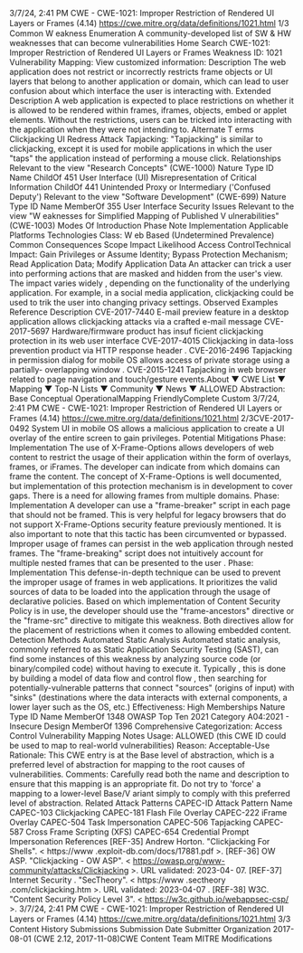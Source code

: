 3/7/24, 2:41 PM CWE - CWE-1021: Improper Restriction of Rendered UI Layers or Frames (4.14)
https://cwe.mitre.org/data/deﬁnitions/1021.html 1/3
Common W eakness Enumeration
A community-developed list of SW & HW weaknesses that can become
vulnerabilities
Home Search
CWE-1021: Improper Restriction of Rendered UI Layers or Frames
Weakness ID: 1021
Vulnerability Mapping: 
View customized information:
 Description
The web application does not restrict or incorrectly restricts frame objects or UI layers that belong to another application or domain,
which can lead to user confusion about which interface the user is interacting with.
 Extended Description
A web application is expected to place restrictions on whether it is allowed to be rendered within frames, iframes, objects, embed or
applet elements. Without the restrictions, users can be tricked into interacting with the application when they were not intending to.
 Alternate T erms
Clickjacking
UI Redress Attack
Tapjacking: "Tapjacking" is similar to clickjacking, except it is used for mobile applications in which the user "taps" the
application instead of performing a mouse click.
 Relationships
 Relevant to the view "Research Concepts" (CWE-1000)
Nature Type ID Name
ChildOf 451 User Interface (UI) Misrepresentation of Critical Information
ChildOf 441 Unintended Proxy or Intermediary ('Confused Deputy')
 Relevant to the view "Software Development" (CWE-699)
Nature Type ID Name
MemberOf 355 User Interface Security Issues
 Relevant to the view "W eaknesses for Simplified Mapping of Published V ulnerabilities" (CWE-1003)
 Modes Of Introduction
Phase Note
Implementation
 Applicable Platforms
Technologies
Class: W eb Based (Undetermined Prevalence)
 Common Consequences
Scope Impact Likelihood
Access ControlTechnical Impact: Gain Privileges or Assume Identity; Bypass Protection Mechanism; Read Application Data; Modify
Application Data
An attacker can trick a user into performing actions that are masked and hidden from the user's
view. The impact varies widely , depending on the functionality of the underlying application. For
example, in a social media application, clickjacking could be used to trik the user into changing
privacy settings.
 Observed Examples
Reference Description
CVE-2017-7440 E-mail preview feature in a desktop application allows clickjacking attacks via a crafted e-mail message
CVE-2017-5697 Hardware/firmware product has insuf ficient clickjacking protection in its web user interface
CVE-2017-4015 Clickjacking in data-loss prevention product via HTTP response header .
CVE-2016-2496 Tapjacking in permission dialog for mobile OS allows access of private storage using a partially-
overlapping window .
CVE-2015-1241 Tapjacking in web browser related to page navigation and touch/gesture events.About ▼ CWE List ▼ Mapping ▼ Top-N Lists ▼ Community ▼ News ▼
ALLOWED
Abstraction: Base
Conceptual OperationalMapping
FriendlyComplete Custom
3/7/24, 2:41 PM CWE - CWE-1021: Improper Restriction of Rendered UI Layers or Frames (4.14)
https://cwe.mitre.org/data/deﬁnitions/1021.html 2/3CVE-2017-0492 System UI in mobile OS allows a malicious application to create a UI overlay of the entire screen to
gain privileges.
 Potential Mitigations
Phase: Implementation
The use of X-Frame-Options allows developers of web content to restrict the usage of their application within the form of
overlays, frames, or iFrames. The developer can indicate from which domains can frame the content.
The concept of X-Frame-Options is well documented, but implementation of this protection mechanism is in development to
cover gaps. There is a need for allowing frames from multiple domains.
Phase: Implementation
A developer can use a "frame-breaker" script in each page that should not be framed. This is very helpful for legacy browsers
that do not support X-Frame-Options security feature previously mentioned.
It is also important to note that this tactic has been circumvented or bypassed. Improper usage of frames can persist in the web
application through nested frames. The "frame-breaking" script does not intuitively account for multiple nested frames that can
be presented to the user .
Phase: Implementation
This defense-in-depth technique can be used to prevent the improper usage of frames in web applications. It prioritizes the valid
sources of data to be loaded into the application through the usage of declarative policies. Based on which implementation of
Content Security Policy is in use, the developer should use the "frame-ancestors" directive or the "frame-src" directive to
mitigate this weakness. Both directives allow for the placement of restrictions when it comes to allowing embedded content.
 Detection Methods
Automated Static Analysis
Automated static analysis, commonly referred to as Static Application Security Testing (SAST), can find some instances of this
weakness by analyzing source code (or binary/compiled code) without having to execute it. Typically , this is done by building a
model of data flow and control flow , then searching for potentially-vulnerable patterns that connect "sources" (origins of input)
with "sinks" (destinations where the data interacts with external components, a lower layer such as the OS, etc.)
Effectiveness: High
 Memberships
Nature Type ID Name
MemberOf 1348 OWASP Top Ten 2021 Category A04:2021 - Insecure Design
MemberOf 1396 Comprehensive Categorization: Access Control
 Vulnerability Mapping Notes
Usage: ALLOWED (this CWE ID could be used to map to real-world vulnerabilities)
Reason: Acceptable-Use
Rationale:
This CWE entry is at the Base level of abstraction, which is a preferred level of abstraction for mapping to the root causes of
vulnerabilities.
Comments:
Carefully read both the name and description to ensure that this mapping is an appropriate fit. Do not try to 'force' a mapping to a
lower-level Base/V ariant simply to comply with this preferred level of abstraction.
 Related Attack Patterns
CAPEC-ID Attack Pattern Name
CAPEC-103 Clickjacking
CAPEC-181 Flash File Overlay
CAPEC-222 iFrame Overlay
CAPEC-504 Task Impersonation
CAPEC-506 Tapjacking
CAPEC-587 Cross Frame Scripting (XFS)
CAPEC-654 Credential Prompt Impersonation
 References
[REF-35] Andrew Horton. "Clickjacking For Shells". < https://www .exploit-db.com/docs/17881.pdf >.
[REF-36] OW ASP. "Clickjacking - OW ASP". < https://owasp.org/www-community/attacks/Clickjacking >. URL validated: 2023-04-
07.
[REF-37] Internet Security . "SecTheory". < https://www .sectheory .com/clickjacking.htm >. URL validated: 2023-04-07 .
[REF-38] W3C. "Content Security Policy Level 3". < https://w3c.github.io/webappsec-csp/ >.
3/7/24, 2:41 PM CWE - CWE-1021: Improper Restriction of Rendered UI Layers or Frames (4.14)
https://cwe.mitre.org/data/deﬁnitions/1021.html 3/3
 Content History
 Submissions
Submission Date Submitter Organization
2017-08-01
(CWE 2.12, 2017-11-08)CWE Content Team MITRE
 Modifications